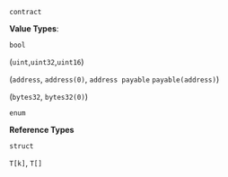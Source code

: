 `contract`

**Value Types**: 

`bool`

(`uint`,`uint32`,`uint16`)

(`address`, `address(0)`, `address payable` `payable(address)`)

(`bytes32`, `bytes32(0)`)

`enum`

**Reference Types**

`struct`

`T[k]`, `T[]`
